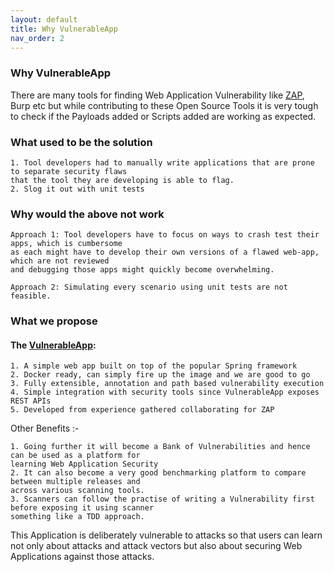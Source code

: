 ```yaml
---
layout: default
title: Why VulnerableApp
nav_order: 2
---
```

### Why VulnerableApp

There are many tools for finding Web Application Vulnerability like [ZAP](https://github.com/zaproxy), Burp etc but while contributing to these Open Source Tools 
it is very tough to check if the Payloads added or Scripts added are working as expected.

### What used to be the solution
``` 
1. Tool developers had to manually write applications that are prone to separate security flaws 
that the tool they are developing is able to flag.
2. Slog it out with unit tests
```
### Why would the above not work 
```
Approach 1: Tool developers have to focus on ways to crash test their apps, which is cumbersome 
as each might have to develop their own versions of a flawed web-app, which are not reviewed 
and debugging those apps might quickly become overwhelming.

Approach 2: Simulating every scenario using unit tests are not feasible.
```
### What we propose
#### The [VulnerableApp](https://github.com/SasanLabs/VulnerableApp):
```
1. A simple web app built on top of the popular Spring framework
2. Docker ready, can simply fire up the image and we are good to go
3. Fully extensible, annotation and path based vulnerability execution
4. Simple integration with security tools since VulnerableApp exposes REST APIs
5. Developed from experience gathered collaborating for ZAP
```

Other Benefits :-
```
1. Going further it will become a Bank of Vulnerabilities and hence can be used as a platform for 
learning Web Application Security
2. It can also become a very good benchmarking platform to compare between multiple releases and 
across various scanning tools.
3. Scanners can follow the practise of writing a Vulnerability first before exposing it using scanner 
something like a TDD approach.
```

This Application is deliberately vulnerable to attacks so that users can learn not only about attacks and attack vectors but also about securing Web Applications against those attacks.

